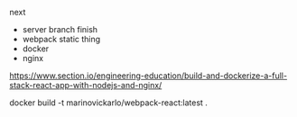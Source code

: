 next

- server branch finish
- webpack static thing
- docker
- nginx

https://www.section.io/engineering-education/build-and-dockerize-a-full-stack-react-app-with-nodejs-and-nginx/

docker build -t marinovickarlo/webpack-react:latest .
